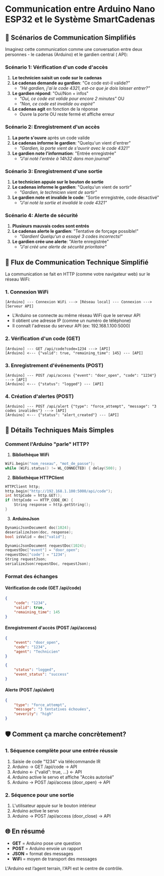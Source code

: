 # Communication entre Arduino Nano ESP32 et le Système SmartCadenas

## 📱 Scénarios de Communication Simplifiés

Imaginez cette communication comme une conversation entre deux personnes - le cadenas (Arduino) et le gardien central (
API):

### Scénario 1: Vérification d'un code d'accès

1. **Le technicien saisit un code sur le cadenas**
2. **Le cadenas demande au gardien**: "Ce code est-il valide?"
    - *"Hé gardien, j'ai le code 4321, est-ce que je dois laisser entrer?"*
3. **Le gardien répond**: "Oui/Non + infos"
    - *"Oui, ce code est valide pour encore 2 minutes"* OU
    - *"Non, ce code est invalide ou expiré"*
4. **Le cadenas agit** en fonction de la réponse
    - Ouvre la porte OU reste fermé et affiche erreur

### Scénario 2: Enregistrement d'un accès

1. **La porte s'ouvre** après un code valide
2. **Le cadenas informe le gardien**: "Quelqu'un vient d'entrer"
    - *"Gardien, la porte vient de s'ouvrir avec le code 4321"*
3. **Le gardien note l'information**: "Entrée enregistrée"
    - *"J'ai noté l'entrée à 14h32 dans mon journal"*

### Scénario 3: Enregistrement d'une sortie

1. **Le technicien appuie sur le bouton de sortie**
2. **Le cadenas informe le gardien**: "Quelqu'un vient de sortir"
    - *"Gardien, le technicien vient de sortir"*
3. **Le gardien note et invalide le code**: "Sortie enregistrée, code désactivé"
    - *"J'ai noté la sortie et invalidé le code 4321"*

### Scénario 4: Alerte de sécurité

1. **Plusieurs mauvais codes sont entrés**
2. **Le cadenas alerte le gardien**: "Tentative de forçage possible!"
    - *"Gardien! Quelqu'un a essayé 3 codes incorrects!"*
3. **Le gardien crée une alerte**: "Alerte enregistrée"
    - *"J'ai créé une alerte de sécurité prioritaire"*

## 🔄 Flux de Communication Technique Simplifié

La communication se fait en HTTP (comme votre navigateur web) sur le réseau WiFi:

### 1. Connexion WiFi

```
[Arduino] --- Connexion WiFi ---> [Réseau local] --- Connexion ---> [Serveur API]
```

- L'Arduino se connecte au même réseau WiFi que le serveur API
- Il obtient une adresse IP (comme un numéro de téléphone)
- Il connaît l'adresse du serveur API (ex: 192.168.1.100:5000)

### 2. Vérification d'un code (GET)

```
[Arduino] --- GET /api/code?code=1234 ---> [API]
[Arduino] <--- {"valid": true, "remaining_time": 145} --- [API]
```

### 3. Enregistrement d'événements (POST)

```
[Arduino] --- POST /api/access {"event": "door_open", "code": "1234"} ---> [API] 
[Arduino] <--- {"status": "logged"} --- [API]
```

### 4. Création d'alertes (POST)

```
[Arduino] --- POST /api/alert {"type": "force_attempt", "message": "3 codes invalides"} ---> [API]
[Arduino] <--- {"status": "alert_created"} --- [API]
```

## 🔌 Détails Techniques Mais Simples

### Comment l'Arduino "parle" HTTP?

1. **Bibliothèque WiFi**

```cpp
WiFi.begin("nom_reseau", "mot_de_passe");
while (WiFi.status() != WL_CONNECTED) { delay(500); }
```

2. **Bibliothèque HTTPClient**

```cpp
HTTPClient http;
http.begin("http://192.168.1.100:5000/api/code");
int httpCode = http.GET();
if (httpCode == HTTP_CODE_OK) {
    String response = http.getString();
}
```

3. **ArduinoJson**

```cpp
DynamicJsonDocument doc(1024);
deserializeJson(doc, response);
bool isValid = doc["valid"];

DynamicJsonDocument requestDoc(1024);
requestDoc["event"] = "door_open";
requestDoc["code"] = "1234";
String requestJson;
serializeJson(requestDoc, requestJson);
```

### Format des échanges

#### Vérification de code (GET /api/code)

```json
{
    "code": "1234",
    "valid": true,
    "remaining_time": 145
}
```

#### Enregistrement d'accès (POST /api/access)

```json
{
    "event": "door_open",
    "code": "1234",
    "agent": "Technicien"
}
```

```json
{
    "status": "logged",
    "event_status": "success"
}
```

#### Alerte (POST /api/alert)

```json
{
    "type": "force_attempt",
    "message": "3 tentatives échouées",
    "severity": "high"
}
```

## 🛡️ Comment ça marche concrètement?

### 1. Séquence complète pour une entrée réussie

1. Saisie de code "1234" via télécommande IR
2. Arduino → GET /api/code → API
3. Arduino ← {"valid": true, ...} ← API
4. Arduino active le servo et affiche "Accès autorisé"
5. Arduino → POST /api/access (door_open) → API

### 2. Séquence pour une sortie

1. L'utilisateur appuie sur le bouton intérieur
2. Arduino active le servo
3. Arduino → POST /api/access (door_close) → API

## 🌐 En résumé

- **GET** = Arduino pose une question
- **POST** = Arduino envoie un rapport
- **JSON** = format des messages
- **WiFi** = moyen de transport des messages

L'Arduino est l’agent terrain, l'API est le centre de contrôle.